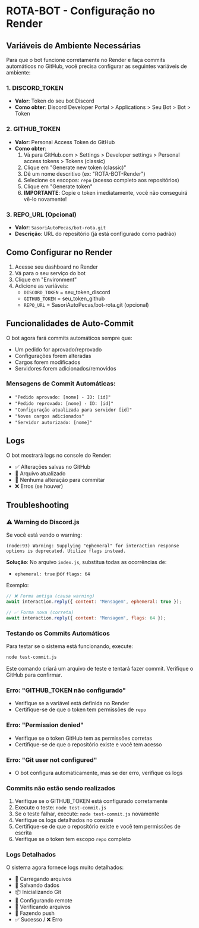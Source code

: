 # ROTA-BOT - Configuração no Render

## Variáveis de Ambiente Necessárias

Para que o bot funcione corretamente no Render e faça commits automáticos no GitHub, você precisa configurar as seguintes variáveis de ambiente:

### 1. DISCORD_TOKEN
- **Valor**: Token do seu bot Discord
- **Como obter**: Discord Developer Portal > Applications > Seu Bot > Bot > Token

### 2. GITHUB_TOKEN
- **Valor**: Personal Access Token do GitHub
- **Como obter**:
  1. Vá para GitHub.com > Settings > Developer settings > Personal access tokens > Tokens (classic)
  2. Clique em "Generate new token (classic)"
  3. Dê um nome descritivo (ex: "ROTA-BOT-Render")
  4. Selecione os escopos: `repo` (acesso completo aos repositórios)
  5. Clique em "Generate token"
  6. **IMPORTANTE**: Copie o token imediatamente, você não conseguirá vê-lo novamente!

### 3. REPO_URL (Opcional)
- **Valor**: `SasoriAutoPecas/bot-rota.git`
- **Descrição**: URL do repositório (já está configurado como padrão)

## Como Configurar no Render

1. Acesse seu dashboard no Render
2. Vá para o seu serviço do bot
3. Clique em "Environment"
4. Adicione as variáveis:
   - `DISCORD_TOKEN` = seu_token_discord
   - `GITHUB_TOKEN` = seu_token_github
   - `REPO_URL` = SasoriAutoPecas/bot-rota.git (opcional)

## Funcionalidades de Auto-Commit

O bot agora fará commits automáticos sempre que:
- Um pedido for aprovado/reprovado
- Configurações forem alteradas
- Cargos forem modificados
- Servidores forem adicionados/removidos

### Mensagens de Commit Automáticas:
- `"Pedido aprovado: [nome] - ID: [id]"`
- `"Pedido reprovado: [nome] - ID: [id]"`
- `"Configuração atualizada para servidor [id]"`
- `"Novos cargos adicionados"`
- `"Servidor autorizado: [nome]"`

## Logs
O bot mostrará logs no console do Render:
- ✅ Alterações salvas no GitHub
- 📁 Arquivo atualizado
- 📝 Nenhuma alteração para commitar
- ❌ Erros (se houver)

## Troubleshooting

### ⚠️ Warning do Discord.js
Se você está vendo o warning:
```
(node:93) Warning: Supplying "ephemeral" for interaction response options is deprecated. Utilize flags instead.
```

**Solução**: No arquivo `index.js`, substitua todas as ocorrências de:
- `ephemeral: true` por `flags: 64`

Exemplo:
```javascript
// ❌ Forma antiga (causa warning)
await interaction.reply({ content: "Mensagem", ephemeral: true });

// ✅ Forma nova (correta)
await interaction.reply({ content: "Mensagem", flags: 64 });
```

### Testando os Commits Automáticos
Para testar se o sistema está funcionando, execute:
```bash
node test-commit.js
```
Este comando criará um arquivo de teste e tentará fazer commit. Verifique o GitHub para confirmar.

### Erro: "GITHUB_TOKEN não configurado"
- Verifique se a variável está definida no Render
- Certifique-se de que o token tem permissões de `repo`

### Erro: "Permission denied"
- Verifique se o token GitHub tem as permissões corretas
- Certifique-se de que o repositório existe e você tem acesso

### Erro: "Git user not configured"
- O bot configura automaticamente, mas se der erro, verifique os logs

### Commits não estão sendo realizados
1. Verifique se o GITHUB_TOKEN está configurado corretamente
2. Execute o teste: `node test-commit.js`
3. Se o teste falhar, execute: `node test-commit.js` novamente
4. Verifique os logs detalhados no console
5. Certifique-se de que o repositório existe e você tem permissões de escrita
6. Verifique se o token tem escopo `repo` completo

### Logs Detalhados
O sistema agora fornece logs muito detalhados:
- 📖 Carregando arquivos
- 💾 Salvando dados
- 📦 Inicializando Git
- 🔗 Configurando remote
- 📁 Verificando arquivos
- 🚀 Fazendo push
- ✅ Sucesso / ❌ Erro